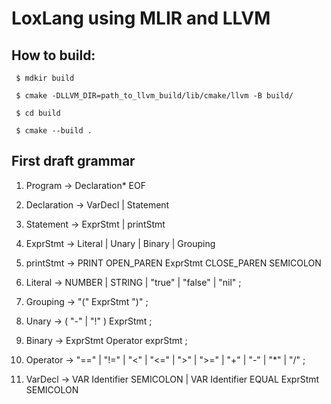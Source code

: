 # LoxLang using MLIR and LLVM

## How to build:

``` $ mdkir build```

``` $ cmake -DLLVM_DIR=path_to_llvm_build/lib/cmake/llvm -B build/```

``` $ cd build```

``` $ cmake --build .```

## First draft grammar

1. Program ->   Declaration* EOF

2. Declaration -> VarDecl
                  | Statement
                  
3. Statement -> ExprStmt
                | printStmt
                
4. ExprStmt -> Literal
               | Unary
               | Binary
               | Grouping

5. printStmt -> PRINT OPEN_PAREN ExprStmt CLOSE_PAREN SEMICOLON  
                
6. Literal -> NUMBER | STRING | "true" | "false" | "nil" ;

7. Grouping -> "(" ExprStmt ")" ;

8. Unary -> ( "-" | "!" ) ExprStmt ;

9. Binary -> ExprStmt Operator exprStmt ;

10. Operator -> "==" | "!=" | "<" | "<=" | ">" | ">=" | "+" | "-" | "*" | "/" ;

11. VarDecl -> VAR Identifier SEMICOLON
               | VAR Identifier EQUAL ExprStmt SEMICOLON
